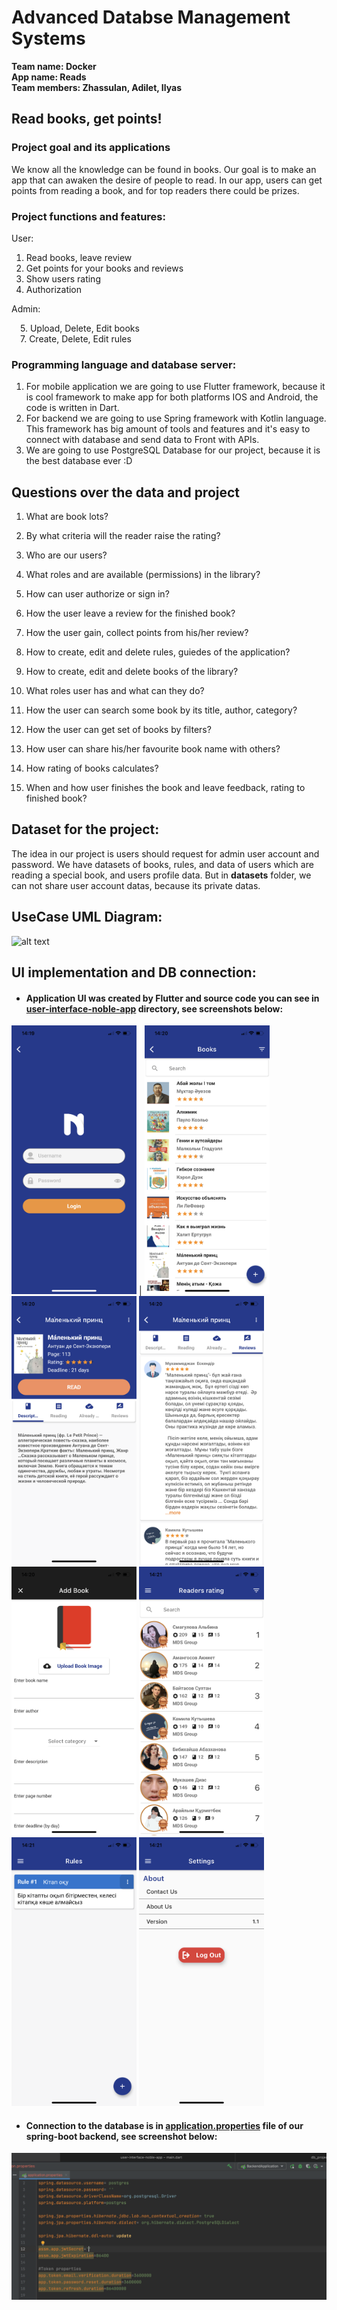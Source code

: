 # Advanced Databse Management Systems

**Team name: Docker**  
**App name: Reads**  
**Team members: Zhassulan, Adilet, Ilyas**  

## Read books, get points!

### Project goal and its applications

We know all the knowledge can be found in books. Our goal is to make an app that can awaken the desire of people to read. In our app, users can get points from reading a book, and for top readers there could be prizes.

### Project functions and features:
User: 
  1. Read books, leave review
  2. Get points for your books and reviews
  3. Show users rating
  4. Authorization
  
Admin:  

  &emsp;5. Upload, Delete, Edit books   
  &emsp;7. Create, Delete, Edit rules

### Programming language and database server:
1. For mobile application we are going to use Flutter framework, because it is cool framework to make app for both platforms IOS and Android, the code is written in Dart.
2. For backend we are going to use Spring framework with Kotlin language. This framework has big amount of tools and features and it's easy to connect with database and send data to Front with APIs.
3. We are going to use PostgreSQL Database for our project, because it is the best database ever :D


## Questions over the data and project
1. What are book lots?

2. By what criteria will the reader raise the rating?
 
3. Who are our users?

4. What roles and are available (permissions) in the library?

5. How can user authorize or sign in?
 
6. How the user leave a review for the finished book?
 
7. How the user gain, collect points from his/her review?
 
8. How to create, edit and delete rules, guiedes of the application?
 
9. How to create, edit and delete books of the library?
 
10. What roles user has and what can they do?
 
11. How the user can search some book by its title, author, category?
 
12. How the user can get set of books by filters?
 
13. How user can share his/her favourite book name with others?
 
14. How rating of books calculates?
 
15. When and how user finishes the book and leave feedback, rating to finished book?

## Dataset for the project:
The idea in our project is users should request for admin user account and password. We have datasets of books, rules, and data of users which are reading a special book, and users profile data. But in **datasets** folder, we can not share user account datas, because its private datas. 

 
 ## UseCase UML Diagram:
 
![alt text](https://github.com/suiebay/db_project/blob/main/Docker-UseCase-UML.png)


## UI implementation and DB connection:  

  * #### Application UI was created by Flutter and source code you can see in [user-interface-noble-app](https://github.com/suiebay/db_project/tree/main/user-interface-noble-app) directory, see screenshots below:  

<img src="https://github.com/suiebay/db_project/blob/main/user-interface-screenshots/IMG_3459.PNG" width="200" height="430"> | <img src="https://github.com/suiebay/db_project/blob/main/user-interface-screenshots/IMG_3460.PNG" width="200" height="430">
<img src="https://github.com/suiebay/db_project/blob/main/user-interface-screenshots/IMG_3461.PNG" width="200" height="430">
<img src="https://github.com/suiebay/db_project/blob/main/user-interface-screenshots/IMG_3462.PNG" width="200" height="430"> 
<img src="https://github.com/suiebay/db_project/blob/main/user-interface-screenshots/IMG_3463.PNG" width="200" height="430">
<img src="https://github.com/suiebay/db_project/blob/main/user-interface-screenshots/IMG_3464.PNG" width="200" height="430">
<img src="https://github.com/suiebay/db_project/blob/main/user-interface-screenshots/IMG_3465.PNG" width="200" height="430">
<img src="https://github.com/suiebay/db_project/blob/main/user-interface-screenshots/IMG_3466.PNG" width="200" height="430">  

  * #### Connection to the database is in [application.properties](https://github.com/suiebay/db_project/blob/main/spring-boot-v1-db_project/src/main/resources/application.properties) file of our spring-boot backend, see screenshot below: 

![alt text](https://github.com/suiebay/db_project/blob/main/user-interface-screenshots/DB%20Connection.png)
